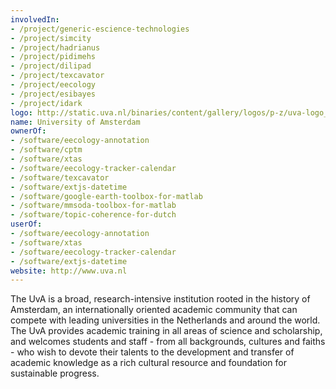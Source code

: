 ```yaml
---
involvedIn:
- /project/generic-escience-technologies
- /project/simcity
- /project/hadrianus
- /project/pidimehs
- /project/dilipad
- /project/texcavator
- /project/eecology
- /project/esibayes
- /project/idark
logo: http://static.uva.nl/binaries/content/gallery/logos/p-z/uva-logo_en.jpg
name: University of Amsterdam
ownerOf:
- /software/eecology-annotation
- /software/cptm
- /software/xtas
- /software/eecology-tracker-calendar
- /software/texcavator
- /software/extjs-datetime
- /software/google-earth-toolbox-for-matlab
- /software/mmsoda-toolbox-for-matlab
- /software/topic-coherence-for-dutch
userOf:
- /software/eecology-annotation
- /software/xtas
- /software/eecology-tracker-calendar
- /software/extjs-datetime
website: http://www.uva.nl
---
```

The UvA is a broad, research-intensive institution rooted in the history of Amsterdam, an internationally oriented academic community that can compete with leading universities in the Netherlands and around the world. The UvA provides academic training in all areas of science and scholarship, and welcomes students and staff - from all backgrounds, cultures and faiths - who wish to devote their talents to the development and transfer of academic knowledge as a rich cultural resource and foundation for sustainable progress.
